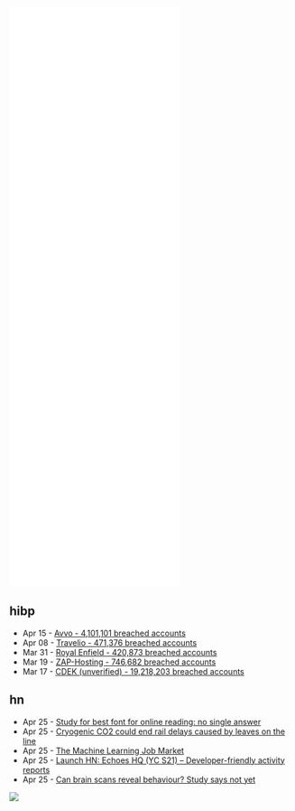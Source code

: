 ![Metrics](https://raw.githubusercontent.com/phixion/phixion/master/metrics.svg)

## hibp

<!--
for https://github.com/phixion/phixion/blob/main/.github/workflows/feeds.yml
-->
<!--START_SECTION:haveibeenpwnd-->
- Apr 15 - [Avvo - 4,101,101 breached accounts](https://haveibeenpwned.com/PwnedWebsites#Avvo)
- Apr 08 - [Travelio - 471,376 breached accounts](https://haveibeenpwned.com/PwnedWebsites#Travelio)
- Mar 31 - [Royal Enfield - 420,873 breached accounts](https://haveibeenpwned.com/PwnedWebsites#RoyalEnfield)
- Mar 19 - [ZAP-Hosting - 746,682 breached accounts](https://haveibeenpwned.com/PwnedWebsites#ZAPHosting)
- Mar 17 - [CDEK (unverified) - 19,218,203 breached accounts](https://haveibeenpwned.com/PwnedWebsites#CDEK)
<!--END_SECTION:haveibeenpwnd-->

## hn

<!--
for https://github.com/phixion/phixion/blob/main/.github/workflows/feeds.yml
-->
<!--START_SECTION:hn-->
- Apr 25 - [Study for best font for online reading: no single answer](https://www.nngroup.com/articles/best-font-for-online-reading/)
- Apr 25 - [Cryogenic CO2 could end rail delays caused by leaves on the line](https://www.sheffield.ac.uk/news/leaf-busting-tech-could-end-rail-delays-caused-leaves-line)
- Apr 25 - [The Machine Learning Job Market](https://evjang.com/2022/04/25/rome.html)
- Apr 25 - [Launch HN: Echoes HQ (YC S21) – Developer-friendly activity reports](https://news.ycombinator.com/item?id=31155542)
- Apr 25 - [Can brain scans reveal behaviour? Study says not yet](https://www.nature.com/articles/d41586-022-00767-3)
<!--END_SECTION:hn-->

<!--
for https://yhype.me
-->
![](https://hit.yhype.me/github/profile?user_id=13013670)

